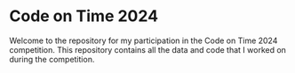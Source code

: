 # Code on Time 2024 

Welcome to the repository for my participation in the Code on Time 2024 competition. This repository contains all the data and code that I worked on during the competition.